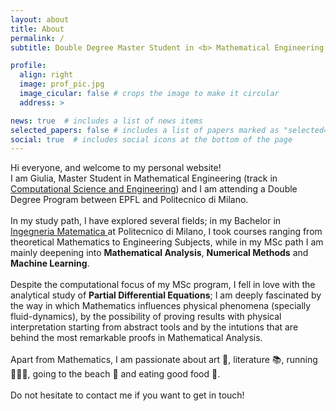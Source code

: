 ```yaml
---
layout: about
title: About
permalink: /
subtitle: Double Degree Master Student in <b> Mathematical Engineering </b> at <a href='https://www.epfl.ch/en/'>EPFL</a> and <a href='https://www.polimi.it/'>Politecnico di Milano</a>.

profile:
  align: right
  image: prof_pic.jpg
  image_cicular: false # crops the image to make it circular
  address: >

news: true  # includes a list of news items
selected_papers: false # includes a list of papers marked as "selected={true}"
social: true  # includes social icons at the bottom of the page
---
```


Hi everyone, and welcome to my personal website!
<br>
I am Giulia, Master Student in Mathematical Engineering (track in <a href='https://www.epfl.ch/education/master/programs/computational-science-and-engineering/'> Computational Science and Engineering</a>) and I am attending a Double Degree Program between EPFL and Politecnico di Milano.
<br>
<br>
In my study path, I have explored several fields; in my Bachelor in <a href='https://www.mate.polimi.it/im/?settore=triennale#ann'> Ingegneria Matematica </a> at Politecnico di Milano, I took courses ranging from theoretical Mathematics to Engineering Subjects, while in my MSc path I am mainly deepening into <b> Mathematical Analysis</b>, <b> Numerical Methods</b> and <b> Machine Learning</b>.
<br>
<br>
Despite the computational focus of my MSc program, I fell in love with the analytical study of <b> Partial Differential Equations</b>; I am deeply fascinated by the way in which Mathematics influences physical phenomena (specially fluid-dynamics), by the possibility of proving results with physical interpretation starting from abstract tools and by the intutions that are behind the most remarkable proofs in Mathematical Analysis.
<br>
<br>
Apart from Mathematics, I am passionate about art 🎨, literature 📚, running 🏃🏻‍♀️, going to the beach 🌊 and eating good food 🍰. 
<br>
<br>
Do not hesitate to contact me if you want to get in touch!